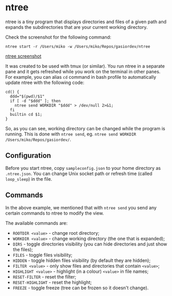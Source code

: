 # ntree

ntree is a tiny program that displays directories and files of a given path and
expands the subdirectories that are your current working directory.

Check the screenshot for the following command:

```
ntree start -r /Users/miko -w /Users/miko/Repos/gasiordev/ntree
```

[ntree screenshot](ntree.png)

It was created to be used with tmux (or similar). You run ntree in a separate
pane and it gets refreshed while you work on the terminal in other panes.
For example, you can alias `cd` command in bash profile to automatically update
ntree with the following code:

```
cd() {
  ddd="$(pwd)/$1"
  if [ -d "$ddd" ]; then
    ntree send WORKDIR "$ddd" > /dev/null 2>&1;
  fi
  builtin cd $1;
}
```

So, as you can see, working directory can be changed while the program is 
running. This is done with `ntree send`, eg. 
`ntree send WORKDIR /Users/miko/Repos/gasiordev/`.


## Configuration
Before you start ntree, copy `sampleconfig.json` to your home directory as
`.ntree.json`. You can change Unix socket path or refresh time (called 
`loop_sleep`) in the file.


## Commands
In the above example, we mentioned that with `ntree send` you send any certain
commands to ntree to modify the view.

The available commands are:
* `ROOTDIR <value>` - change root directory;
* `WORKDIR <value>` - change working directory (the one that is expanded);
* `DIRS` - toggle directories visibility (you can hide directories and just show the files);
* `FILES` - toggle files visibility;
* `HIDDEN` - toggle hidden files visibility (by default they are hidden);
* `FILTER <value>` - only show files and directories that contain `<value>`;
* `HIGHLIGHT <value>` - highlight (in a colour) `<value>` in file names;
* `RESET-FILTER` - reset the filter;
* `RESET-HIGHLIGHT` - reset the highlight;
* `FREEZE` - toggle freeze (tree can be frozen so it doesn't change).



